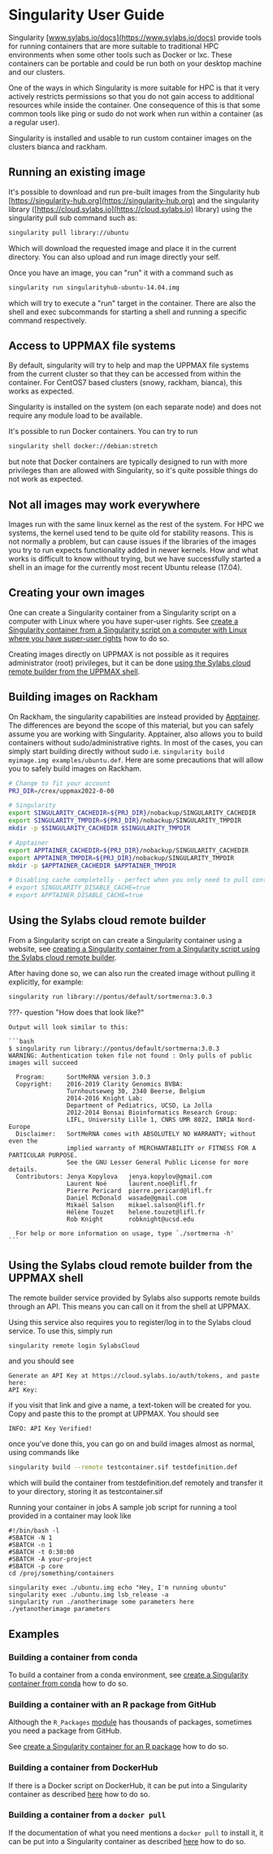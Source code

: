 # Singularity User Guide

Singularity [www.sylabs.io/docs](https://www.sylabs.io/docs) provide tools for running containers that are more suitable to traditional HPC environments when some other tools such as Docker or lxc. These containers can be portable and could be run both on your desktop machine and our clusters.

One of the ways in which Singularity is more suitable for HPC is that it very actively restricts permissions so that you do not gain access to additional resources while inside the container. One consequence of this is that some common tools like ping or sudo do not work when run within a container (as a regular user).

Singularity is installed and usable to run custom container images on the clusters bianca and rackham.

## Running an existing image

It's possible to download and run pre-built images from the Singularity hub [https://singularity-hub.org](https://singularity-hub.org) and the singularity library ([https://cloud.sylabs.io](https://cloud.sylabs.io)  library) using the singularity pull sub command such as:

```bash
singularity pull library://ubuntu
```

Which will download the requested image and place it in the current directory. You can also upload and run image directly your self.

Once you have an image, you can "run" it with a command such as

```bash
singularity run singularityhub-ubuntu-14.04.img
```

which will try to execute a "run" target in the container. There are also the shell and exec subcommands for starting a shell and running a specific command respectively.

## Access to UPPMAX file systems

By default, singularity will try to help and map the UPPMAX file systems from the current cluster so that they can be accessed from within the container. For CentOS7 based clusters (snowy, rackham, bianca), this works as expected.

Singularity is installed on the system (on each separate node) and does not require any module load to be available.

It's possible to run Docker containers. You can try to run

```bash
singularity shell docker://debian:stretch
```

but note that Docker containers are typically designed to run with more privileges than are allowed with Singularity, so it's quite possible things do not work as expected.

## Not all images may work everywhere

Images run with the same linux kernel as the rest of the system. For HPC we systems, the kernel used tend to be quite old for stability reasons. This is not normally a problem, but can cause issues if the libraries of the images you try to run expects functionality added in newer kernels. How and what works is difficult to know without trying, but we have successfully started a shell in an image for the currently most recent Ubuntu release (17.04).

## Creating your own images

One can create a Singularity container from a Singularity script on a computer with Linux where you have super-user rights.
See [create a Singularity container from a Singularity script on a computer with Linux where you have super-user rights](create_singularity_container_from_a_singularity_script_on_linux.md)
how to do so.

Creating images directly on UPPMAX is not possible as it requires
administrator (root) privileges,
but it can be done [using the Sylabs cloud remote builder from the UPPMAX shell](#using-the-sylabs-cloud-remote-builder-from-the-uppmax-shell).

## Building images on Rackham

On Rackham, the singularity capabilities are instead provided by [Apptainer](https://apptainer.org/). The differences are beyond the scope of this material, but you can safely assume you are working with Singularity. Apptainer, also allows you to build containers without sudo/administrative rights. In most of the cases, you can simply start building directly without sudo i.e. `singularity build myimage.img examples/ubuntu.def`. Here are some precautions that will allow you to safely build images on Rackham.

```bash
# Change to fit your account
PRJ_DIR=/crex/uppmax2022-0-00

# Singularity
export SINGULARITY_CACHEDIR=${PRJ_DIR}/nobackup/SINGULARITY_CACHEDIR
export SINGULARITY_TMPDIR=${PRJ_DIR}/nobackup/SINGULARITY_TMPDIR
mkdir -p $SINGULARITY_CACHEDIR $SINGULARITY_TMPDIR

# Apptainer
export APPTAINER_CACHEDIR=${PRJ_DIR}/nobackup/SINGULARITY_CACHEDIR
export APPTAINER_TMPDIR=${PRJ_DIR}/nobackup/SINGULARITY_TMPDIR
mkdir -p $APPTAINER_CACHEDIR $APPTAINER_TMPDIR

# Disabling cache completelly - perfect when you only need to pull containers
# export SINGULARITY_DISABLE_CACHE=true
# export APPTAINER_DISABLE_CACHE=true
```

## Using the Sylabs cloud remote builder

From a Singularity script on can create a Singularity container
using a website, see [creating a Singularity container from a Singularity script using the Sylabs cloud remote builder](create_singularity_container_from_a_singularity_script_using_remote_builder.md).

After having done so, we can also run the created image without pulling it
explicitly, for example:

```bash
singularity run library://pontus/default/sortmerna:3.0.3
```

???- question "How does that look like?"

    Output will look similar to this:

    ```bash
    $ singularity run library://pontus/default/sortmerna:3.0.3
    WARNING: Authentication token file not found : Only pulls of public images will succeed

      Program:      SortMeRNA version 3.0.3
      Copyright:    2016-2019 Clarity Genomics BVBA:
                    Turnhoutseweg 30, 2340 Beerse, Belgium
                    2014-2016 Knight Lab:
                    Department of Pediatrics, UCSD, La Jolla
                    2012-2014 Bonsai Bioinformatics Research Group:
                    LIFL, University Lille 1, CNRS UMR 8022, INRIA Nord-Europe
      Disclaimer:   SortMeRNA comes with ABSOLUTELY NO WARRANTY; without even the
                    implied warranty of MERCHANTABILITY or FITNESS FOR A PARTICULAR PURPOSE.
                    See the GNU Lesser General Public License for more details.
      Contributors: Jenya Kopylova   jenya.kopylov@gmail.com
                    Laurent Noé      laurent.noe@lifl.fr
                    Pierre Pericard  pierre.pericard@lifl.fr
                    Daniel McDonald  wasade@gmail.com
                    Mikaël Salson    mikael.salson@lifl.fr
                    Hélène Touzet    helene.touzet@lifl.fr
                    Rob Knight       robknight@ucsd.edu

      For help or more information on usage, type `./sortmerna -h'
    ```

## Using the Sylabs cloud remote builder from the UPPMAX shell

The remote builder service provided by Sylabs also supports remote builds through an API. This means you can call on it from the shell at UPPMAX.

Using this service also requires you to register/log in to the Sylabs cloud service. To use this, simply run

```bash
singularity remote login SylabsCloud
```

and you should see

```console
Generate an API Key at https://cloud.sylabs.io/auth/tokens, and paste here:
API Key:
```

if you visit that link and give a name, a text-token will be created for you. Copy and paste this to the prompt at UPPMAX. You should see

```console
INFO: API Key Verified!
```

once you've done this, you can go on and build images almost as normal, using commands like

```bash
singularity build --remote testcontainer.sif testdefinition.def
```

which will build the container from testdefinition.def remotely and transfer it to your directory, storing it as testcontainer.sif

Running your container in jobs
A sample job script for running a tool provided in a container may look like

```slurm
#!/bin/bash -l
#SBATCH -N 1
#SBATCH -n 1
#SBATCH -t 0:30:00
#SBATCH -A your-project
#SBATCH -p core
cd /proj/something/containers

singularity exec ./ubuntu.img echo "Hey, I'm running ubuntu"
singularity exec ./ubuntu.img lsb_release -a
singularity run ./anotherimage some parameters here
./yetanotherimage parameters
```

## Examples

### Building a container from conda

To build a container from a conda environment, see [create a Singularity container from conda](create_singularity_container_from_conda.md)
how to do so.

### Building a container with an R package from GitHub

Although the `R_Packages` [module](../cluster_guides/modules.md)
has thousands of packages, sometimes you need a package from GitHub.

See [create a Singularity container for an R package](create_singularity_container_for_r_package.md)
how to do so.

### Building a container from DockerHub

If there is a Docker script on DockerHub,
it can be put into a Singularity container as described [here](create_singularity_container_from_dockerhub.md)
how to do so.

### Building a container from a `docker pull`

If the documentation of what you need mentions a `docker pull` to install it,
it can be put into a Singularity container as described [here](create_singularity_container_from_docker_pull.md)
how to do so.
